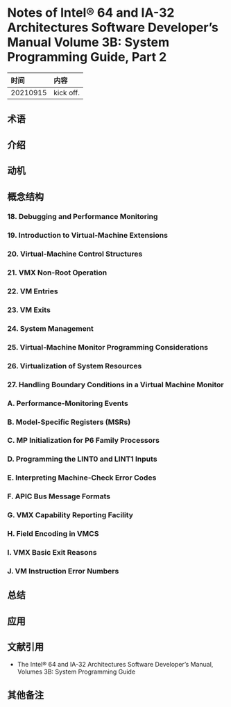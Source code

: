 # Notes of **Intel® 64 and IA-32 Architectures Software Developer’s Manual Volume 3B: System Programming Guide, Part 2**


|时间|内容|
|:---|:---|
|20210915|kick off.|

## 术语

<!-- 记录阅读过程中出现的关键字及其简单的解释. -->

## 介绍

<!-- 描述书籍阐述观点的来源、拟解决的关键性问题和采用的方法论等. -->

## 动机

<!-- 描述阅读书籍的动机, 要达到什么目的等. -->

## 概念结构

<!-- 描述书籍的行文结构, 核心主题和子主题的内容结构和关系. -->

### 18. Debugging and Performance Monitoring
### 19. Introduction to Virtual-Machine Extensions
### 20. Virtual-Machine Control Structures
### 21. VMX Non-Root Operation
### 22. VM Entries
### 23. VM Exits
### 24. System Management
### 25. Virtual-Machine Monitor Programming Considerations
### 26. Virtualization of System Resources
### 27. Handling Boundary Conditions in a Virtual Machine Monitor
### A. Performance-Monitoring Events
### B. Model-Specific Registers (MSRs)
### C. MP Initialization for P6 Family Processors
### D. Programming the LINT0 and LINT1 Inputs
### E. Interpreting Machine-Check Error Codes
### F. APIC Bus Message Formats
### G. VMX Capability Reporting Facility
### H. Field Encoding in VMCS
### I. VMX Basic Exit Reasons
### J. VM Instruction Error Numbers

## 总结

<!-- 概要记录书籍中如何解决关键性问题的. -->

## 应用

<!-- 记录如何使用书籍中方法论解决你自己的问题. -->

## 文献引用

<!-- 记录相关的和进一步阅读资料: 文献、网页链接等. -->

- The Intel® 64 and IA-32 Architectures Software Developer’s Manual, Volumes 3B: System Programming Guide

## 其他备注
